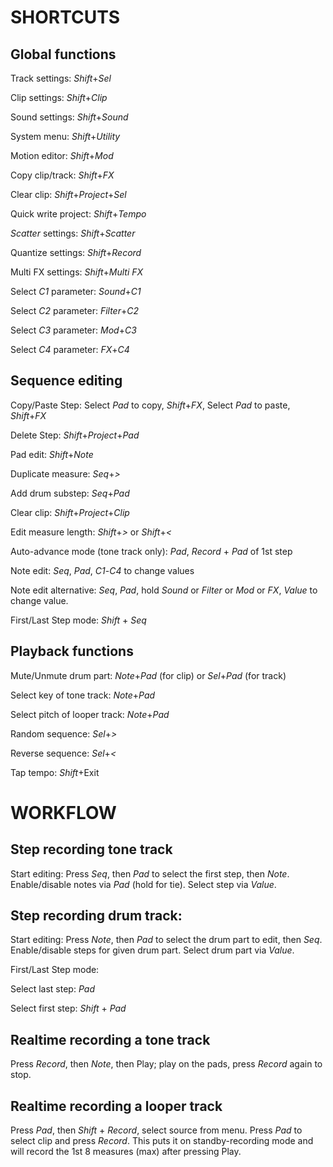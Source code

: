 # SHORTCUTS

## Global functions

Track settings: *Shift*+*Sel*

Clip settings: *Shift*+*Clip*

Sound settings: *Shift*+*Sound*

System menu: *Shift*+*Utility*

Motion editor: *Shift*+*Mod*

Copy clip/track: *Shift*+*FX*

Clear clip: *Shift*+*Project*+*Sel*

Quick write project: *Shift*+*Tempo*


*Scatter* settings: *Shift*+*Scatter*

Quantize settings: *Shift*+*Record*

Multi FX settings: *Shift*+*Multi FX*


Select *C1* parameter: *Sound*+*C1*

Select *C2* parameter: *Filter*+*C2*

Select *C3* parameter: *Mod*+*C3*

Select *C4* parameter: *FX*+*C4*


## Sequence editing

Copy/Paste Step: Select *Pad* to copy, *Shift*+*FX*, Select *Pad* to paste, *Shift*+*FX*

Delete Step: *Shift*+*Project*+*Pad*

Pad edit: *Shift*+*Note*

Duplicate measure: *Seq*+*>*

Add drum substep: *Seq*+*Pad*

Clear clip: *Shift*+*Project*+*Clip*

Edit measure length: *Shift*+*>* or *Shift*+*<*

Auto-advance mode (tone track only): *Pad*, *Record* + *Pad* of 1st step

Note edit: *Seq*, *Pad*, *C1*-*C4* to change values

Note edit alternative: *Seq*, *Pad*, hold *Sound* or *Filter* or *Mod* or *FX*, *Value* to change value.

First/Last Step mode: *Shift* + *Seq*


## Playback functions


Mute/Unmute drum part: *Note*+*Pad* (for clip) or *Sel*+*Pad* (for track)

Select key of tone track: *Note*+*Pad*

Select pitch of looper track: *Note*+*Pad*

Random sequence: *Sel*+*>*

Reverse sequence: *Sel*+*<*

Tap tempo: *Shift*+Exit



# WORKFLOW


## Step recording tone track


Start editing: Press *Seq*, then *Pad* to select the first step, then *Note*. Enable/disable notes via *Pad* (hold for tie). Select step via *Value*.


## Step recording drum track:


Start editing: Press *Note*, then *Pad* to select the drum part to edit, then *Seq*. Enable/disable steps for given drum part. Select drum part via *Value*.


First/Last Step mode:


Select last step: *Pad*

Select first step: *Shift* + *Pad*


## Realtime recording a tone track


Press *Record*, then *Note*, then Play; play on the pads, press *Record* again to stop.


## Realtime recording a looper track


Press *Pad*, then *Shift* + *Record*, select source from menu. Press *Pad* to select clip and press *Record*. This puts it on standby-recording mode and will record the 1st 8 measures (max) after pressing Play.

